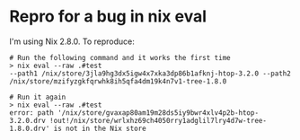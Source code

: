 
# Repro for a bug in nix eval

I'm using Nix 2.8.0. To reproduce:

``` shell
# Run the following command and it works the first time
> nix eval --raw .#test
--path1 /nix/store/3jla9hg3dx5igw4x7xka3dp86b1afknj-htop-3.2.0 --path2 /nix/store/mzifyzgkfqrwhk8ih5qfa4dm19k4n7v1-tree-1.8.0

# Run it again
> nix eval --raw .#test
error: path '/nix/store/gvaxap80am19m28ds5iy9bwr4xlv4p2b-htop-3.2.0.drv !out!/nix/store/wrlxhz69ch4050rry1adglil7lry4d7w-tree-1.8.0.drv' is not in the Nix store
```
